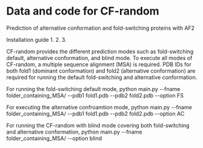 # Data and code for CF-random
Prediction of alternative conformation and fold-switching proteins with AF2


Installation guide
  1.
  2.
  3.


CF-random provides the different prediction modes such as fold-switching default, alternative conformation, and blind mode.
To execute all modes of CF-random, a multiple sequence alignment (MSA) is required. PDB IDs for both fold1 (dominant conformation) and fold2 (alternative conformation) are required for running the default fold-switching and alternative conformation.

For running the fold-switching default mode,
  python main.py --fname folder_containing_MSA/ --pdb1 fold1.pdb --pdb2 fold2.pdb --option FS

For executing the alternative confroamtion mode,
  python main.py --fname folder_containing_MSA/ --pdb1 fold1.pdb --pdb2 fold2.pdb --option AC

For running the CF-random with blind mode covering both fold-switching and alternative conformation,
  python main.py --fname folder_containing_MSA/ --option blind


